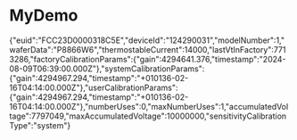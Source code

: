 # MyDemo


{"euid":"FCC23D0000318C5E","deviceId":"124290031","modelNumber":1,"waferData":"P8866W6","thermostableCurrent":14000,"lastVtInFactory":7713286,"factoryCalibrationParams":{"gain":4294641.376,"timestamp":"2024-08-09T06:39:00.000Z"},"systemCalibrationParams":{"gain":4294967.294,"timestamp":"+010136-02-16T04:14:00.000Z"},"userCalibrationParams":{"gain":4294967.294,"timestamp":"+010136-02-16T04:14:00.000Z"},"numberUses":0,"maxNumberUses":1,"accumulatedVoltage":7797049,"maxAccumulatedVoltage":10000000,"sensitivityCalibrationType":"system"}


